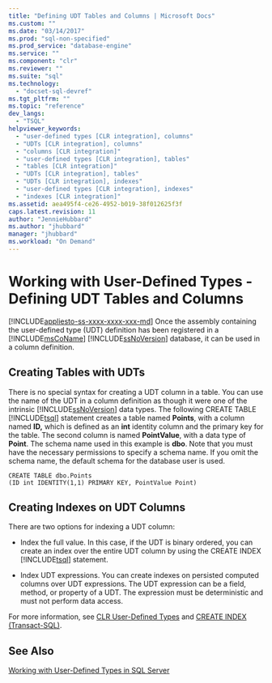 ```yaml
---
title: "Defining UDT Tables and Columns | Microsoft Docs"
ms.custom: ""
ms.date: "03/14/2017"
ms.prod: "sql-non-specified"
ms.prod_service: "database-engine"
ms.service: ""
ms.component: "clr"
ms.reviewer: ""
ms.suite: "sql"
ms.technology: 
  - "docset-sql-devref"
ms.tgt_pltfrm: ""
ms.topic: "reference"
dev_langs: 
  - "TSQL"
helpviewer_keywords: 
  - "user-defined types [CLR integration], columns"
  - "UDTs [CLR integration], columns"
  - "columns [CLR integration]"
  - "user-defined types [CLR integration], tables"
  - "tables [CLR integration]"
  - "UDTs [CLR integration], tables"
  - "UDTs [CLR integration], indexes"
  - "user-defined types [CLR integration], indexes"
  - "indexes [CLR integration]"
ms.assetid: aea495f4-ce26-4952-b019-38f012625f3f
caps.latest.revision: 11
author: "JennieHubbard"
ms.author: "jhubbard"
manager: "jhubbard"
ms.workload: "On Demand"
---
```

# Working with User-Defined Types - Defining UDT Tables and Columns
[!INCLUDE[appliesto-ss-xxxx-xxxx-xxx-md](../../includes/appliesto-ss-xxxx-xxxx-xxx-md.md)]
  Once the assembly containing the user-defined type (UDT) definition has been registered in a [!INCLUDE[msCoName](../../includes/msconame-md.md)] [!INCLUDE[ssNoVersion](../../includes/ssnoversion-md.md)] database, it can be used in a column definition.  
  
## Creating Tables with UDTs  
 There is no special syntax for creating a UDT column in a table. You can use the name of the UDT in a column definition as though it were one of the intrinsic [!INCLUDE[ssNoVersion](../../includes/ssnoversion-md.md)] data types. The following CREATE TABLE [!INCLUDE[tsql](../../includes/tsql-md.md)] statement creates a table named **Points**, with a column named **ID,** which is defined as an **int** identity column and the primary key for the table. The second column is named **PointValue**, with a data type of **Point**. The schema name used in this example is **dbo**. Note that you must have the necessary permissions to specify a schema name. If you omit the schema name, the default schema for the database user is used.  
  
```  
CREATE TABLE dbo.Points   
(ID int IDENTITY(1,1) PRIMARY KEY, PointValue Point)  
```  
  
## Creating Indexes on UDT Columns  
 There are two options for indexing a UDT column:  
  
-   Index the full value. In this case, if the UDT is binary ordered, you can create an index over the entire UDT column by using the CREATE INDEX [!INCLUDE[tsql](../../includes/tsql-md.md)] statement.  
  
-   Index UDT expressions. You can create indexes on persisted computed columns over UDT expressions. The UDT expression can be a field, method, or property of a UDT. The expression must be deterministic and must not perform data access.  
  
 For more information, see [CLR User-Defined Types](../../relational-databases/clr-integration-database-objects-user-defined-types/clr-user-defined-types.md) and [CREATE INDEX &#40;Transact-SQL&#41;](../../t-sql/statements/create-index-transact-sql.md).  
  
## See Also  
 [Working with User-Defined Types in SQL Server](../../relational-databases/clr-integration-database-objects-user-defined-types/working-with-user-defined-types-in-sql-server.md)  
  
  
